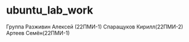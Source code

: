 # ubuntu_lab_work
Группа
Разживин Алексей (22ПМИ-1)
Спаращуков Кирилл(22ПМИ-2)
Артеев Семён(22ПМИ-1)

